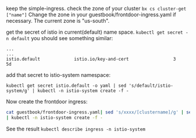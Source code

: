 keep the simple-ingress.
check the zone of your cluster
`bx cs cluster-get ["name"]`
Change the zone in your guestbook/frontdoor-ingress.yaml if necessary. The current zone is "us-south".

get the secret of istio in current(default) name space.
`kubectl get secret -n default`
you should see something similar:
```
...
...
istio.default             istio.io/key-and-cert                 3         5d
```
add that secret to istio-system namespace:
```
kubectl get secret istio.default -o yaml | sed 's/default/istio-system/g' | kubectl -n istio-system create -f -
```
Now create the frontdoor ingress:
```sh
cat guestbook/frontdoor-ingress.yaml| sed 's/xxxx/[clustername]/g' | sed 's/ssss/istio.istio-system/g' \
| kubectl -n istio-system create -f -
```
See the result
`kubectl describe ingress -n istio-system`


